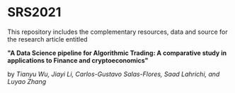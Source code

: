 # SRS2021
This repository includes the complementary resources, data and source for the research article entitled 

**"A Data Science pipeline for Algorithmic Trading: A comparative study in applications to Finance and cryptoeconomics"**

by *Tianyu Wu, Jiayi Li, Carlos-Gustavo Salas-Flores, Saad Lahrichi, and Luyao Zhang*
